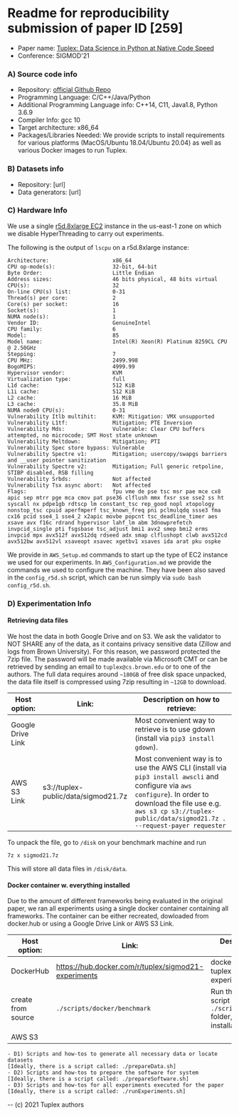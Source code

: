 # Readme for reproducibility submission of paper ID [259]
* Paper name: [Tuplex: Data Science in Python at Native Code Speed](https://dl.acm.org/doi/10.1145/3448016.3457244)
* Conference: SIGMOD'21

### A) Source code info
* Repository: [official Github Repo](https://github.com/tuplex/tuplex)
* Programming Language: C/C++/Java/Python
* Additional Programming Language info: C++14, C11, Java1.8, Python 3.6.9
* Compiler Info: gcc 10
* Target architecture: x86_64
* Packages/Libraries Needed: We provide scripts to install requirements for various platforms (MacOS/Ubuntu 18.04/Ubuntu 20.04) as well as various Docker images to run Tuplex.


### B) Datasets info
* Repository: [url]
* Data generators: [url]

### C) Hardware Info
We use a single [r5d.8xlarge EC2](https://aws.amazon.com/ec2/instance-types/r5/) instance in the us-east-1 zone on which we disable HyperThreading to carry out experiments.

The following is the output of `lscpu` on a r5d.8xlarge instance:

```
Architecture:                    x86_64
CPU op-mode(s):                  32-bit, 64-bit
Byte Order:                      Little Endian
Address sizes:                   46 bits physical, 48 bits virtual
CPU(s):                          32
On-line CPU(s) list:             0-31
Thread(s) per core:              2
Core(s) per socket:              16
Socket(s):                       1
NUMA node(s):                    1
Vendor ID:                       GenuineIntel
CPU family:                      6
Model:                           85
Model name:                      Intel(R) Xeon(R) Platinum 8259CL CPU @ 2.50GHz
Stepping:                        7
CPU MHz:                         2499.998
BogoMIPS:                        4999.99
Hypervisor vendor:               KVM
Virtualization type:             full
L1d cache:                       512 KiB
L1i cache:                       512 KiB
L2 cache:                        16 MiB
L3 cache:                        35.8 MiB
NUMA node0 CPU(s):               0-31
Vulnerability Itlb multihit:     KVM: Mitigation: VMX unsupported
Vulnerability L1tf:              Mitigation; PTE Inversion
Vulnerability Mds:               Vulnerable: Clear CPU buffers attempted, no microcode; SMT Host state unknown
Vulnerability Meltdown:          Mitigation; PTI
Vulnerability Spec store bypass: Vulnerable
Vulnerability Spectre v1:        Mitigation; usercopy/swapgs barriers and __user pointer sanitization
Vulnerability Spectre v2:        Mitigation; Full generic retpoline, STIBP disabled, RSB filling
Vulnerability Srbds:             Not affected
Vulnerability Tsx async abort:   Not affected
Flags:                           fpu vme de pse tsc msr pae mce cx8 apic sep mtrr pge mca cmov pat pse36 clflush mmx fxsr sse sse2 ss ht syscall nx pdpe1gb rdtscp lm constant_tsc rep_good nopl xtopology nonstop_tsc cpuid aperfmperf tsc_known_freq pni pclmulqdq ssse3 fma cx16 pcid sse4_1 sse4_2 x2apic movbe popcnt tsc_deadline_timer aes xsave avx f16c rdrand hypervisor lahf_lm abm 3dnowprefetch invpcid_single pti fsgsbase tsc_adjust bmi1 avx2 smep bmi2 erms invpcid mpx avx512f avx512dq rdseed adx smap clflushopt clwb avx512cd avx512bw avx512vl xsaveopt xsavec xgetbv1 xsaves ida arat pku ospke
```

We provide in `AWS_Setup.md` commands to start up the type of EC2 instance we used for our experiments.
In `AWS_Configuration.md` we provide the commands we used to configure the machine. They have been also saved in the `config_r5d.sh` script, which can be run simply via `sudo bash config_r5d.sh`.

### D) Experimentation Info

#### Retrieving data files
We host the data in both Google Drive and on S3. We ask the validator to NOT SHARE any of the data, as it contains privacy sensitive data (Zillow and logs from Brown University). For this reason, we password protected the 7zip file. The password will be made available via Microsoft CMT or can be retrieved by sending an email to `tuplex@cs.brown.edu` or to one of the authors. The full data requires around `~180GB` of free disk space unpacked, the data file itself is compressed using 7zip resulting in `~12GB` to download.

| Host option: | Link:  | Description on how to retrieve:  |
|------------|---|---|
| Google Drive Link | |Most convenient way to retrieve is to use gdown (install via `pip3 install gdown`). |
| AWS S3 Link | s3://tuplex-public/data/sigmod21.7z | Most convenient way is to use the AWS CLI (install via `pip3 install awscli` and configure via `aws configure`). In order to download the file use e.g. `aws s3 cp s3://tuplex-public/data/sigmod21.7z . --request-payer requester` |

To unpack the file, go to `/disk` on your benchmark machine and run

```
7z x sigmod21.7z
```

This will store all data files in `/disk/data`.


#### Docker container w. everything installed
Due to the amount of different frameworks being evaluated in the original paper, we ran all experiments using a single docker container containing all frameworks. The container can be either recreated, dowloaded from docker.hub or using a Google Drive Link or AWS S3 Link.

| Host option: | Link: | Description on how to retrieve: |
|--------------|-------|----|
| DockerHub | https://hub.docker.com/r/tuplex/sigmod21-experiments | docker pull tuplex/sigmod21-experiments |
| create from source | `./scripts/docker/benchmark` | Run the `./create-image.sh` script from within the `./scripts/docker/benchmark` folder, requires local docker installation |
| AWS S3 | |

	- D1) Scripts and how-tos to generate all necessary data or locate datasets
	[Ideally, there is a script called: ./prepareData.sh]
	- D2) Scripts and how-tos to prepare the software for system
	[Ideally, there is a script called: ./prepareSoftware.sh]
	- D3) Scripts and how-tos for all experiments executed for the paper
	[Ideally, there is a script called: ./runExperiments.sh]

--
(c) 2021 Tuplex authors
